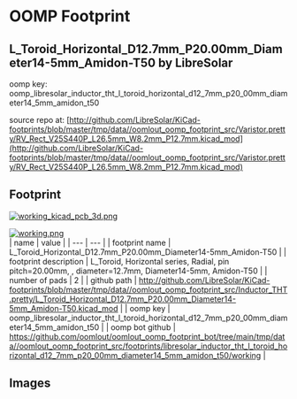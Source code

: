 # OOMP Footprint  
## L_Toroid_Horizontal_D12.7mm_P20.00mm_Diameter14-5mm_Amidon-T50  by LibreSolar  
  
oomp key: oomp_libresolar_inductor_tht_l_toroid_horizontal_d12_7mm_p20_00mm_diameter14_5mm_amidon_t50  
  
source repo at: [http://github.com/LibreSolar/KiCad-footprints/blob/master/tmp/data//oomlout_oomp_footprint_src/Varistor.pretty/RV_Rect_V25S440P_L26.5mm_W8.2mm_P12.7mm.kicad_mod](http://github.com/LibreSolar/KiCad-footprints/blob/master/tmp/data//oomlout_oomp_footprint_src/Varistor.pretty/RV_Rect_V25S440P_L26.5mm_W8.2mm_P12.7mm.kicad_mod)  
## Footprint  
  
[![working_kicad_pcb_3d.png](working_kicad_pcb_3d_600.png)](working_kicad_pcb_3d.png)  
  
[![working.png](working_600.png)](working.png)  
| name | value | 
| --- | --- | 
| footprint name | L_Toroid_Horizontal_D12.7mm_P20.00mm_Diameter14-5mm_Amidon-T50 | 
| footprint description | L_Toroid, Horizontal series, Radial, pin pitch=20.00mm, , diameter=12.7mm, Diameter14-5mm, Amidon-T50 | 
| number of pads | 2 | 
| github path | http://github.com/LibreSolar/KiCad-footprints/blob/master/tmp/data//oomlout_oomp_footprint_src/Inductor_THT.pretty/L_Toroid_Horizontal_D12.7mm_P20.00mm_Diameter14-5mm_Amidon-T50.kicad_mod | 
| oomp key | oomp_libresolar_inductor_tht_l_toroid_horizontal_d12_7mm_p20_00mm_diameter14_5mm_amidon_t50 | 
| oomp bot github | https://github.com/oomlout/oomlout_oomp_footprint_bot/tree/main/tmp/data//oomlout_oomp_footprint_src/footprints/libresolar_inductor_tht_l_toroid_horizontal_d12_7mm_p20_00mm_diameter14_5mm_amidon_t50/working | 
## Images  
